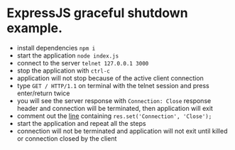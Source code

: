 # ExpressJS graceful shutdown example.

* install dependencies `npm i`
* start the application `node index.js`
* connect to the server `telnet 127.0.0.1 3000`
* stop the application with `ctrl-c`
* application will not stop because of the active client connection
* type `GET / HTTP/1.1` on terminal with the telnet session and press enter/return twice
* you will see the server response with `Connection: Close` response header and connection will be terminated, then
  application will exit
* comment out the [line](https://github.com/artursudnik/keep-alive-demo/blob/no-log-messages/index.js#L24)
  containing `res.set('Connection', 'Close');`
* start the application and repeat all the steps
* connection will not be terminated and application will not exit until killed or connection closed by the client
